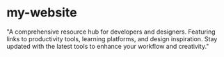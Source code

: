 # my-website
"A comprehensive resource hub for developers and designers. Featuring links to productivity tools, learning platforms, and design inspiration. Stay updated with the latest tools to enhance your workflow and creativity."
